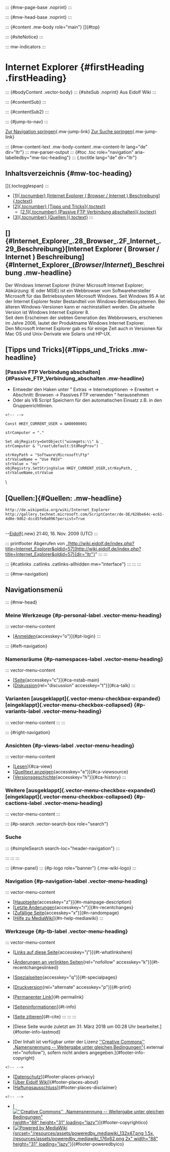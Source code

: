 ::: {#mw-page-base .noprint}
:::

::: {#mw-head-base .noprint}
:::

::: {#content .mw-body role="main"}
[]{#top}

::: {#siteNotice}
:::

::: mw-indicators
:::

# Internet Explorer {#firstHeading .firstHeading}

::: {#bodyContent .vector-body}
::: {#siteSub .noprint}
Aus Eidolf Wiki
:::

::: {#contentSub}
:::

::: {#contentSub2}
:::

::: {#jump-to-nav}
:::

[Zur Navigation springen](#mw-head){.mw-jump-link} [Zur Suche
springen](#searchInput){.mw-jump-link}

::: {#mw-content-text .mw-body-content .mw-content-ltr lang="de" dir="ltr"}
::: mw-parser-output
::: {#toc .toc role="navigation" aria-labelledby="mw-toc-heading"}
::: {.toctitle lang="de" dir="ltr"}
## Inhaltsverzeichnis {#mw-toc-heading}

[]{.toctogglespan}
:::

-   [[1]{.tocnumber} [Internet Explorer ( Browser / Internet )
    Beschreibung]{.toctext}](#Internet_Explorer_(_Browser_/_Internet_)_Beschreibung)
-   [[2]{.tocnumber} [Tipps und Tricks]{.toctext}](#Tipps_und_Tricks)
    -   [[2.1]{.tocnumber} [Passive FTP Verbindung
        abschalten]{.toctext}](#Passive_FTP_Verbindung_abschalten)
-   [[3]{.tocnumber} [Quellen:]{.toctext}](#Quellen:)
:::

## []{#Internet_Explorer_.28_Browser_.2F_Internet_.29_Beschreibung}[Internet Explorer ( Browser / Internet ) Beschreibung]{#Internet_Explorer_(_Browser_/_Internet_)_Beschreibung .mw-headline}

Der Windows Internet Explorer (früher Microsoft Internet Explorer;
Abkürzung: IE oder MSIE) ist ein Webbrowser vom Softwarehersteller
Microsoft für das Betriebssystem Microsoft Windows. Seit Windows 95 A
ist der Internet Explorer fester Bestandteil von
Windows-Betriebssystemen. Bei älteren Windows-Versionen kann er
nachinstalliert werden. Die aktuelle Version ist Windows Internet
Explorer 8.\
Seit dem Erscheinen der siebten Generation des Webbrowsers, erschienen
im Jahre 2006, lautet der Produktname Windows Internet Explorer.\
Den Microsoft Internet Explorer gab es für einige Zeit auch in Versionen
für Mac OS und Unix-Derivate wie Solaris und HP-UX.

## [Tipps und Tricks]{#Tipps_und_Tricks .mw-headline}

### [Passive FTP Verbindung abschalten]{#Passive_FTP_Verbindung_abschalten .mw-headline}

-   Entweder den Haken unter \" Extras → Internetoptionen → Erweitert →
    Abschnitt: Browsen → Passives FTP verwenden \" herausnehmen
-   Oder als VB Script Speichern für den automatischen Einsatz z.B. in
    den Gruppenrichtlinien.

```{=html}
<!-- -->
```
    Const HKEY_CURRENT_USER = &H80000001

    strComputer = "."

    Set objRegistry=GetObject("winmgmts:\\" & _ 
    strComputer & "\root\default:StdRegProv")

    strKeyPath = "Software\Microsoft\Ftp"
    strValueName = "Use PASV"
    strValue = "no"
    objRegistry.SetStringValue HKEY_CURRENT_USER,strKeyPath, _
    strValueName,strValue

\

## [Quellen:]{#Quellen: .mw-headline}

    http://de.wikipedia.org/wiki/Internet_Explorer
    http://gallery.technet.microsoft.com/ScriptCenter/de-DE/628be64c-ec61-4d0e-9d62-dccd5fe0a096?persist=True

\
\--[Eidolf](/index.php?title=Benutzer:Eidolf&action=edit&redlink=1 "Benutzer:Eidolf (Seite nicht vorhanden)"){.new}
21:40, 16. Nov. 2009 (UTC)
:::

::: printfooter
Abgerufen von
„[http://wiki.eidolf.de/index.php?title=Internet_Explorer&oldid=57](http://wiki.eidolf.de/index.php?title=Internet_Explorer&oldid=57){dir="ltr"}"
:::
:::

::: {#catlinks .catlinks .catlinks-allhidden mw="interface"}
:::
:::
:::

::: {#mw-navigation}
## Navigationsmenü

::: {#mw-head}
### Meine Werkzeuge {#p-personal-label .vector-menu-heading}

::: vector-menu-content
-   [[Anmelden](/index.php?title=Spezial:Anmelden&returnto=Internet+Explorer "Sich anzumelden wird gerne gesehen, ist jedoch nicht zwingend erforderlich. [o]"){accesskey="o"}]{#pt-login}
:::

::: {#left-navigation}
### Namensräume {#p-namespaces-label .vector-menu-heading}

::: vector-menu-content
-   [[Seite](/index.php/Internet_Explorer "Seiteninhalt anzeigen [c]"){accesskey="c"}]{#ca-nstab-main}
-   [[Diskussion](/index.php?title=Diskussion:Internet_Explorer&action=edit&redlink=1 "Diskussion zum Seiteninhalt (Seite nicht vorhanden) [t]"){rel="discussion"
    accesskey="t"}]{#ca-talk}
:::

### Varianten [ausgeklappt]{.vector-menu-checkbox-expanded} [eingeklappt]{.vector-menu-checkbox-collapsed} {#p-variants-label .vector-menu-heading}

::: vector-menu-content
:::
:::

::: {#right-navigation}
### Ansichten {#p-views-label .vector-menu-heading}

::: vector-menu-content
-   [[Lesen](/index.php/Internet_Explorer)]{#ca-view}
-   [[Quelltext
    anzeigen](/index.php?title=Internet_Explorer&action=edit "Diese Seite ist geschützt. Ihr Quelltext kann dennoch angesehen und kopiert werden. [e]"){accesskey="e"}]{#ca-viewsource}
-   [[Versionsgeschichte](/index.php?title=Internet_Explorer&action=history "Frühere Versionen dieser Seite [h]"){accesskey="h"}]{#ca-history}
:::

### Weitere [ausgeklappt]{.vector-menu-checkbox-expanded} [eingeklappt]{.vector-menu-checkbox-collapsed} {#p-cactions-label .vector-menu-heading}

::: vector-menu-content
:::

::: {#p-search .vector-search-box role="search"}
<div>

### Suche

::: {#simpleSearch search-loc="header-navigation"}
:::

</div>
:::
:::
:::

::: {#mw-panel}
::: {#p-logo role="banner"}
[](/index.php/Hauptseite "Hauptseite"){.mw-wiki-logo}
:::

### Navigation {#p-navigation-label .vector-menu-heading}

::: vector-menu-content
-   [[Hauptseite](/index.php/Hauptseite "Hauptseite besuchen [z]"){accesskey="z"}]{#n-mainpage-description}
-   [[Letzte
    Änderungen](/index.php/Spezial:Letzte_%C3%84nderungen "Liste der letzten Änderungen in diesem Wiki [r]"){accesskey="r"}]{#n-recentchanges}
-   [[Zufällige
    Seite](/index.php/Spezial:Zuf%C3%A4llige_Seite "Zufällige Seite aufrufen [x]"){accesskey="x"}]{#n-randompage}
-   [[Hilfe zu
    MediaWiki](https://www.mediawiki.org/wiki/Special:MyLanguage/Help:Contents)]{#n-help-mediawiki}
:::

### Werkzeuge {#p-tb-label .vector-menu-heading}

::: vector-menu-content
-   [[Links auf diese
    Seite](/index.php/Spezial:Linkliste/Internet_Explorer "Liste aller Seiten, die hierher verlinken [j]"){accesskey="j"}]{#t-whatlinkshere}
-   [[Änderungen an verlinkten
    Seiten](/index.php/Spezial:%C3%84nderungen_an_verlinkten_Seiten/Internet_Explorer "Letzte Änderungen an Seiten, die von hier verlinkt sind [k]"){rel="nofollow"
    accesskey="k"}]{#t-recentchangeslinked}
-   [[Spezialseiten](/index.php/Spezial:Spezialseiten "Liste aller Spezialseiten [q]"){accesskey="q"}]{#t-specialpages}
-   [[Druckversion](javascript:print(); "Druckansicht dieser Seite [p]"){rel="alternate"
    accesskey="p"}]{#t-print}
-   [[Permanenter
    Link](/index.php?title=Internet_Explorer&oldid=57 "Dauerhafter Link zu dieser Seitenversion")]{#t-permalink}
-   [[Seiten­informationen](/index.php?title=Internet_Explorer&action=info "Weitere Informationen über diese Seite")]{#t-info}
-   [[Seite
    zitieren](/index.php?title=Spezial:Zitierhilfe&page=Internet_Explorer&id=57&wpFormIdentifier=titleform "Hinweise, wie diese Seite zitiert werden kann")]{#t-cite}
:::
:::
:::

-   [Diese Seite wurde zuletzt am 31. März 2018 um 00:28 Uhr
    bearbeitet.]{#footer-info-lastmod}
-   [Der Inhalt ist verfügbar unter der Lizenz [\'\'Creative Commons\'\'
    „Namensnennung -- Weitergabe unter gleichen
    Bedingungen"](https://creativecommons.org/licenses/by-sa/4.0/){.external
    rel="nofollow"}, sofern nicht anders
    angegeben.]{#footer-info-copyright}

```{=html}
<!-- -->
```
-   [[Datenschutz](/index.php/Eidolf_Wiki:Datenschutz "Eidolf Wiki:Datenschutz")]{#footer-places-privacy}
-   [[Über Eidolf
    Wiki](/index.php/Eidolf_Wiki:%C3%9Cber_Eidolf_Wiki "Eidolf Wiki:Über Eidolf Wiki")]{#footer-places-about}
-   [[Haftungsausschluss](/index.php/Eidolf_Wiki:Impressum "Eidolf Wiki:Impressum")]{#footer-places-disclaimer}

```{=html}
<!-- -->
```
-   [[![\'\'Creative Commons\'\' „Namensnennung -- Weitergabe unter
    gleichen
    Bedingungen"](/resources/assets/licenses/cc-by-sa.png){width="88"
    height="31"
    loading="lazy"}](https://creativecommons.org/licenses/by-sa/4.0/)]{#footer-copyrightico}
-   [[![Powered by
    MediaWiki](/resources/assets/poweredby_mediawiki_88x31.png){srcset="/resources/assets/poweredby_mediawiki_132x47.png 1.5x, /resources/assets/poweredby_mediawiki_176x62.png 2x"
    width="88" height="31"
    loading="lazy"}](https://www.mediawiki.org/)]{#footer-poweredbyico}
